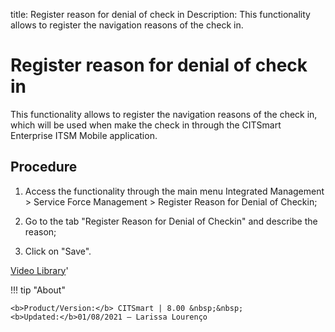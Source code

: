 title: Register reason for denial of check in
Description: This functionality allows to register the navigation reasons of the check in. 
# Register reason for denial of check in

This functionality allows to register the navigation reasons of the check in, which will be used when make the check in through the CITSmart Enterprise ITSM Mobile application.

Procedure
-------------

1.  Access the functionality through the main menu Integrated Management \>
    Service Force Management \> Register Reason for Denial of Checkin;

2.  Go to the tab "Register Reason for Denial of Checkin" and describe the
    reason;

3.  Click on "Save".

<i class='fa fa-youtube-play  fa-2x' style='color:#97ce17;vertical-align: middle;'> </i> [Video Library](https://www.youtube.com/playlist?list=PLB5qK2uzf2ROEeoHh3EbsZJxjr9hJSLIV)'

!!! tip "About"

    <b>Product/Version:</b> CITSmart | 8.00 &nbsp;&nbsp;
    <b>Updated:</b>01/08/2021 – Larissa Lourenço
